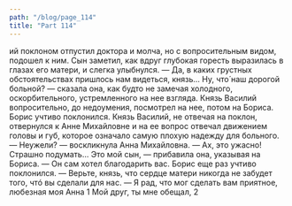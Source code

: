 ```yaml
---
path: "/blog/page_114"
title: "Part 114"
---
```


ий поклоном отпустил доктора и молча, но с вопросительным видом, подошел к ним. Сын заметил, как вдруг глубокая горесть выразилась в глазах его матери, и слегка улыбнулся.
— Да, в каких грустных обстоятельствах пришлось нам видеться, князь... Ну, что́ наш дорогой больной? — сказала она, как будто не замечая холодного, оскорбительного, устремленного на нее взгляда.
Князь Василий вопросительно, до недоумения, посмотрел на нее, потом на Бориса. Борис учтиво поклонился. Князь Василий, не отвечая на поклон, отвернулся к Анне Михайловне и на ее вопрос отвечал движением головы и губ, которое означало самую плохую надежду для больного.
— Неужели? — воскликнула Анна Михайловна. — Ах, это ужасно! Страшно подумать... Это мой сын, — прибавила она, указывая на Бориса. — Он сам хотел благодарить вас.
Борис еще раз учтиво поклонился.
— Верьте, князь, что сердце матери никогда не забудет того, чтó вы сделали для нас.
— Я рад, что мог сделать вам приятное, любезная моя Анна 1 Мой друг, ты мне обещал,
2
